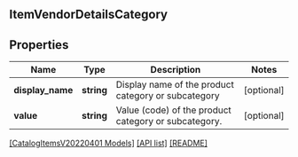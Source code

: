 ## ItemVendorDetailsCategory

## Properties

Name | Type | Description | Notes
------------ | ------------- | ------------- | -------------
**display_name** | **string** | Display name of the product category or subcategory | [optional]
**value** | **string** | Value (code) of the product category or subcategory. | [optional]

[[CatalogItemsV20220401 Models]](../) [[API list]](../../Api) [[README]](../../../README.md)

